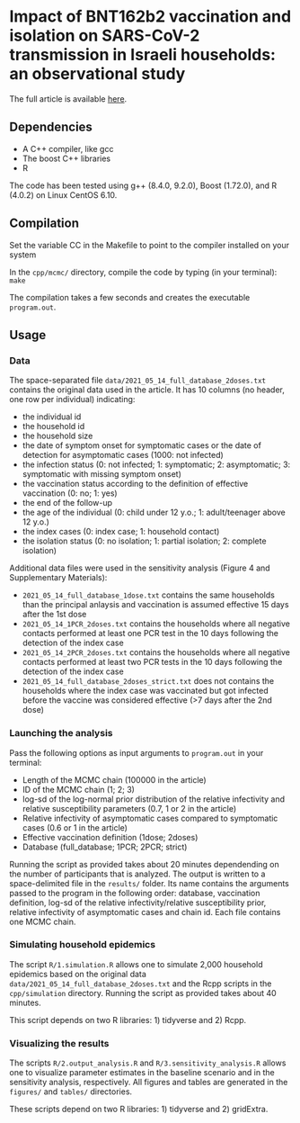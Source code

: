 # Impact of BNT162b2 vaccination and isolation on SARS-CoV-2 transmission in Israeli households: an observational study

The full article is available [here]().

## Dependencies

* A C++ compiler, like gcc
* The boost C++ libraries
* R

The code has been tested using g++ (8.4.0, 9.2.0), Boost (1.72.0), and R (4.0.2) on Linux CentOS 6.10.

## Compilation

Set the variable CC in the Makefile to point to the compiler installed on your system

In the `cpp/mcmc/` directory, compile the code by typing (in your terminal): `make`

The compilation takes a few seconds and creates the executable `program.out`.

## Usage

### Data

The space-separated file `data/2021_05_14_full_database_2doses.txt` contains the original data used in the article. It has 10 columns (no header, one row per individual) indicating:

* the individual id 
* the household id 
* the household size
* the date of symptom onset for symptomatic cases or the date of detection for asymptomatic cases (1000: not infected) 
* the infection status (0: not infected; 1: symptomatic; 2: asymptomatic; 3: symptomatic with missing symptom onset)
* the vaccination status according to the definition of effective vaccination (0: no; 1: yes) 
* the end of the follow-up
* the age of the individual (0: child under 12 y.o.; 1: adult/teenager above 12 y.o.)
* the index cases (0: index case; 1: household contact)
* the isolation status (0: no isolation; 1: partial isolation; 2: complete isolation)

Additional data files were used in the sensitivity analysis (Figure 4 and Supplementary Materials):

* `2021_05_14_full_database_1dose.txt` contains the same households than the principal anlaysis and vaccination is assumed effective 15 days after the 1st dose 
* `2021_05_14_1PCR_2doses.txt` contains the households where all negative contacts performed at least one PCR test in the 10 days following the detection of the index case
* `2021_05_14_2PCR_2doses.txt` contains the households where all negative contacts performed at least two PCR tests in the 10 days following the detection of the index case
* `2021_05_14_full_database_2doses_strict.txt` does not contains the households where the index case was vaccinated but got infected before the vaccine was considered effective (>7 days after the 2nd dose)

### Launching the analysis

Pass the following options as input arguments to `program.out` in your terminal:

* Length of the MCMC chain (100000 in the article)
* ID of the MCMC chain (1; 2; 3)
* log-sd of the log-normal prior distribution of the relative infectivity and relative susceptibility parameters (0.7, 1 or 2 in the article)
* Relative infectivity of asymptomatic cases compared to symptomatic cases (0.6 or 1 in the article)
* Effective vaccination definition (1dose; 2doses)
* Database (full_database; 1PCR; 2PCR; strict)

Running the script as provided takes about 20 minutes dependending on the number of participants that is analyzed. 
The output is written to a space-delimited file in the `results/` folder. Its name contains the arguments passed to the program in the following order: database, vaccination definition, log-sd of the relative infectivity/relative susceptibility prior, relative infectivity of asymptomatic cases and chain id. Each file contains one MCMC chain. 

### Simulating household epidemics

The script `R/1.simulation.R` allows one to simulate 2,000 household epidemics based on the original data `data/2021_05_14_full_database_2doses.txt` and the Rcpp scripts in the `cpp/simulation` directory. Running the script as provided takes about 40 minutes. 

This script depends on two R libraries: 1) tidyverse and 2) Rcpp.

### Visualizing the results

The scripts `R/2.output_analysis.R` and `R/3.sensitivity_analysis.R` allows one to visualize parameter estimates in the baseline scenario and in the sensitivity analysis, respectively. All figures and tables are generated in the `figures/` and `tables/` directories. 

These scripts depend on two R libraries: 1) tidyverse and 2) gridExtra. 
